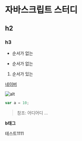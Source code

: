# 자바스크립트 스터디

## h2

### h3

- 순서가 없는


* 순서가 없는

1. 순서가 있는

[네이버](https://www.naver.com)

![alt](url)

```js
var a = 10;
```

> 참조: 어디어디 ...

**b태그**

테스트1111